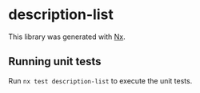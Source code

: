 # description-list

This library was generated with [Nx](https://nx.dev).

## Running unit tests

Run `nx test description-list` to execute the unit tests.
